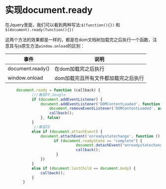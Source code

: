 # 实现document.ready

在Jquery里面，我们可以看到两种写法:`$(function(){})` 和`$(document).ready(function(){})`

这两个方法的效果都是一样的，都是在dom文档树加载完之后执行一个函数，注意其与js原生方法`window.onload`的区别：

事件|说明
---|---
document.ready()|在dom加载完之后执行
window.onload|dom加载完且所有文件都加载完之后执行



```js
     document.ready = function (callback) {
            ///兼容FF,Google
            if (document.addEventListener) {
                document.addEventListener('DOMContentLoaded', function () {
                    document.removeEventListener('DOMContentLoaded', arguments.callee, false);
                    callback();
                }, false)
            }
             //兼容IE
            else if (document.attachEvent) {
                document.attachEvent('onreadystatechange', function () {
                      if (document.readyState == "complete") {
                                document.detachEvent("onreadystatechange", arguments.callee);
                                callback();
                       }
                })
            }
            else if (document.lastChild == document.body) {
                callback();
            }
        }
```